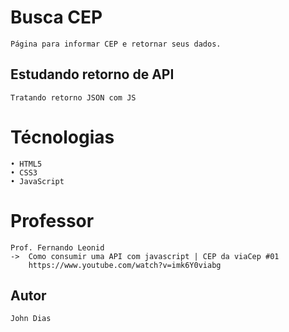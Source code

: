 # Busca CEP
    Página para informar CEP e retornar seus dados.

## Estudando retorno de API
    Tratando retorno JSON com JS

# Técnologias
    • HTML5
    • CSS3
    • JavaScript

# Professor
    Prof. Fernando Leonid
    ->  Como consumir uma API com javascript | CEP da viaCep #01
        https://www.youtube.com/watch?v=imk6Y0viabg

## Autor
    John Dias